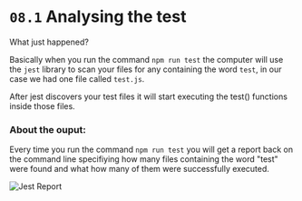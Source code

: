 # `08.1` Analysing the test

What just happened?

Basically when you run the command `npm run test` the computer will use the `jest` library to scan your files for any containing the word `test`, in our case we had one file called `test.js`.

After jest discovers your test files it will start executing the test() functions inside those files.

### About the ouput:

Every time you run the command `npm run test` you will get a report back on the command line specifiying how many files containing the word "test" were found and what how many of them were successfully executed.

![Jest Report](../../assets/08.1jest-report.png)